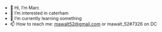 - 👋 Hi, I’m Marc
- 👀 I’m interested in caterham
- 🌱 I’m currently learning something
- 📫 How to reach me: mawalt52@gmail.com or mawalt_52#7326 on DC

<!---
mawalt52/mawalt52 is a ✨ special ✨ repository because its `README.md` (this file) appears on your GitHub profile.
You can click the Preview link to take a look at your changes.
--->

